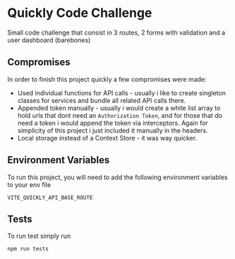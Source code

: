 # Quickly Code Challenge

Small code challenge that consist in 3 routes, 2 forms with validation and a user dashboard (barebones)


## Compromises
In order to finish this project quickly a few compromises were made:

- Used individual functions for API calls - usually i like to create singleton classes for services and bundle all related API calls there.
- Appended token manually - usually i would create a white list array to hold urls that dont need an `Authorization Token`, and for those that do need a token i would append the token via interceptors. Again for simplicity of this project i just included it manually in the headers.
- Local storage instead of a Context Store - it was way quicker.

## Environment Variables
To run this project, you will need to add the following environment variables to your env file

`VITE_QUICKLY_API_BASE_ROUTE` 

## Tests
To run test simply run 

```npm run tests```